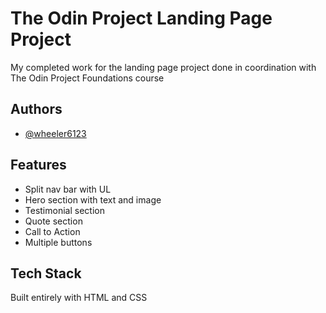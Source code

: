 
# The Odin Project Landing Page Project

My completed work for the landing page project done in coordination with The Odin Project Foundations course

## Authors

- [@wheeler6123](https://www.github.com/wheeler6123)


## Features

- Split nav bar with UL
- Hero section with text and image
- Testimonial section
- Quote section
- Call to Action
- Multiple buttons


## Tech Stack

Built entirely with HTML and CSS

